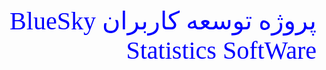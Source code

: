 <div dir = "rtl">
<p style = "color : blue; font-size : 40px; font-family : Yas;">
پروژه توسعه کاربران <bdi> BlueSky Statistics SoftWare</bdi>
</p>
</div>
